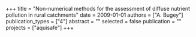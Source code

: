 +++
title = "Non-numerical methods for the assessment of diffuse nutrient pollution in rural catchments"
date = 2009-01-01
authors = ["A. Bugey"]
publication_types = ["4"]
abstract = ""
selected = false
publication = ""
projects = ["aquisafe"]
+++

